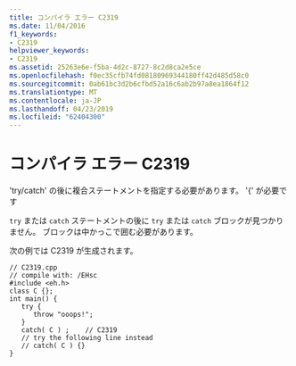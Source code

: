 ```yaml
---
title: コンパイラ エラー C2319
ms.date: 11/04/2016
f1_keywords:
- C2319
helpviewer_keywords:
- C2319
ms.assetid: 25263e6e-f5ba-4d2c-8727-8c2d8ca2e5ce
ms.openlocfilehash: f0ec35cfb74fd08180969344180ff42d485d58c0
ms.sourcegitcommit: 0ab61bc3d2b6cfbd52a16c6ab2b97a8ea1864f12
ms.translationtype: MT
ms.contentlocale: ja-JP
ms.lasthandoff: 04/23/2019
ms.locfileid: "62404300"
---
```

# <a name="compiler-error-c2319"></a>コンパイラ エラー C2319

'try/catch' の後に複合ステートメントを指定する必要があります。 '{' が必要です

`try` または `catch` ステートメントの後に `try` または `catch` ブロックが見つかりません。 ブロックは中かっこで囲む必要があります。

次の例では C2319 が生成されます。

```
// C2319.cpp
// compile with: /EHsc
#include <eh.h>
class C {};
int main() {
   try {
      throw "ooops!";
   }
   catch( C ) ;    // C2319
   // try the following line instead
   // catch( C ) {}
}
```
